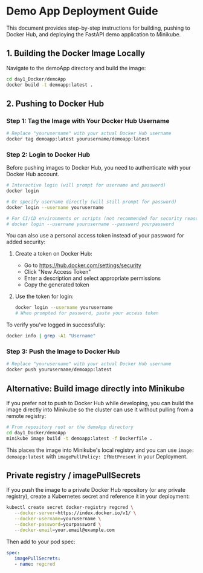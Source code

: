 # Demo App Deployment Guide

This document provides step-by-step instructions for building, pushing to Docker Hub, and deploying the FastAPI demo application to Minikube.

## 1. Building the Docker Image Locally

Navigate to the demoApp directory and build the image:

```bash
cd day1_Docker/demoApp
docker build -t demoapp:latest .
```

## 2. Pushing to Docker Hub

### Step 1: Tag the Image with Your Docker Hub Username

```bash
# Replace "yourusername" with your actual Docker Hub username
docker tag demoapp:latest yourusername/demoapp:latest
```

### Step 2: Login to Docker Hub

Before pushing images to Docker Hub, you need to authenticate with your Docker Hub account.

```bash
# Interactive login (will prompt for username and password)
docker login

# Or specify username directly (will still prompt for password)
docker login --username yourusername

# For CI/CD environments or scripts (not recommended for security reasons)
# docker login --username yourusername --password yourpassword
```

You can also use a personal access token instead of your password for added security:

1. Create a token on Docker Hub:
   - Go to https://hub.docker.com/settings/security
   - Click "New Access Token"
   - Enter a description and select appropriate permissions
   - Copy the generated token

2. Use the token for login:
   ```bash
   docker login --username yourusername
   # When prompted for password, paste your access token
   ```

To verify you've logged in successfully:

```bash
docker info | grep -A1 "Username"
```

### Step 3: Push the Image to Docker Hub

```bash
# Replace "yourusername" with your actual Docker Hub username
docker push yourusername/demoapp:latest
```

## Alternative: Build image directly into Minikube

If you prefer not to push to Docker Hub while developing, you can build the image directly into Minikube so the cluster can use it without pulling from a remote registry:

```bash
# From repository root or the demoApp directory
cd day1_Docker/demoApp
minikube image build -t demoapp:latest -f Dockerfile .
```

This places the image into Minikube's local registry and you can use `image: demoapp:latest` with `imagePullPolicy: IfNotPresent` in your Deployment.

## Private registry / imagePullSecrets

If you push the image to a private Docker Hub repository (or any private registry), create a Kubernetes secret and reference it in your deployment:

```bash
kubectl create secret docker-registry regcred \
   --docker-server=https://index.docker.io/v1/ \
   --docker-username=yourusername \
   --docker-password=yourpassword \
   --docker-email=your.email@example.com
```

Then add to your pod spec:

```yaml
spec:
   imagePullSecrets:
   - name: regcred
```